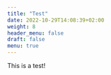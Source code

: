 ```yaml
---
title: "Test"
date: 2022-10-29T14:08:39+02:00
weight: 8
header_menu: false
draft: false
menu: true
---
```


This is a test!